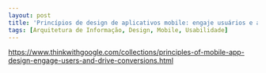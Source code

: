 ```yaml
---
layout: post
title: 'Princípios de design de aplicativos mobile: engaje usuários e aumente conversões'
tags: [Arquitetura de Informação, Design, Mobile, Usabilidade]
---
```


<https://www.thinkwithgoogle.com/collections/principles-of-mobile-app-design-engage-users-and-drive-conversions.html>

